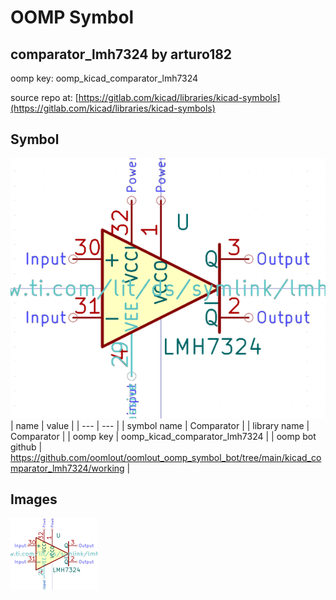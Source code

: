 # OOMP Symbol  
## comparator_lmh7324  by arturo182  
  
oomp key: oomp_kicad_comparator_lmh7324  
  
source repo at: [https://gitlab.com/kicad/libraries/kicad-symbols](https://gitlab.com/kicad/libraries/kicad-symbols)  
## Symbol  
  
[![working.png](working_600.png)](working.png)  
| name | value | 
| --- | --- | 
| symbol name | Comparator | 
| library name | Comparator | 
| oomp key | oomp_kicad_comparator_lmh7324 | 
| oomp bot github | https://github.com/oomlout/oomlout_oomp_symbol_bot/tree/main/kicad_comparator_lmh7324/working | 
## Images  
  
[![working.png](working_140.png)](working.png)  
